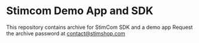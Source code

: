 # Stimcom Demo App and SDK
This repository contains archive for StimCom SDK and a demo app
Request the archive password at [contact@stimshop.com](mailto:contact@stimshop.com)